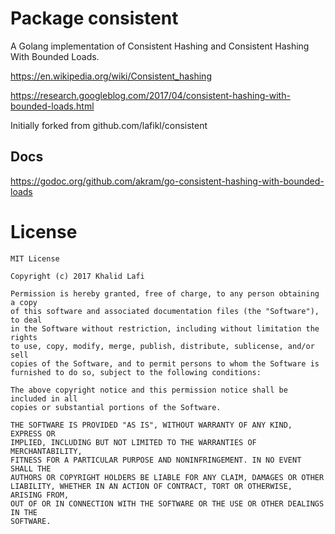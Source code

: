 # Package consistent
A Golang implementation of Consistent Hashing and Consistent Hashing With Bounded Loads.

https://en.wikipedia.org/wiki/Consistent_hashing

https://research.googleblog.com/2017/04/consistent-hashing-with-bounded-loads.html

Initially forked from github.com/lafikl/consistent

## Docs

https://godoc.org/github.com/akram/go-consistent-hashing-with-bounded-loads



# License

```
MIT License

Copyright (c) 2017 Khalid Lafi

Permission is hereby granted, free of charge, to any person obtaining a copy
of this software and associated documentation files (the "Software"), to deal
in the Software without restriction, including without limitation the rights
to use, copy, modify, merge, publish, distribute, sublicense, and/or sell
copies of the Software, and to permit persons to whom the Software is
furnished to do so, subject to the following conditions:

The above copyright notice and this permission notice shall be included in all
copies or substantial portions of the Software.

THE SOFTWARE IS PROVIDED "AS IS", WITHOUT WARRANTY OF ANY KIND, EXPRESS OR
IMPLIED, INCLUDING BUT NOT LIMITED TO THE WARRANTIES OF MERCHANTABILITY,
FITNESS FOR A PARTICULAR PURPOSE AND NONINFRINGEMENT. IN NO EVENT SHALL THE
AUTHORS OR COPYRIGHT HOLDERS BE LIABLE FOR ANY CLAIM, DAMAGES OR OTHER
LIABILITY, WHETHER IN AN ACTION OF CONTRACT, TORT OR OTHERWISE, ARISING FROM,
OUT OF OR IN CONNECTION WITH THE SOFTWARE OR THE USE OR OTHER DEALINGS IN THE
SOFTWARE.

```
